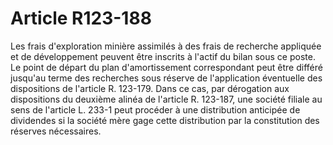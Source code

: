 # Article R123-188

Les frais d'exploration minière assimilés à des frais de recherche appliquée et de développement peuvent être inscrits à l'actif du bilan sous ce poste. Le point de départ du plan d'amortissement correspondant peut être différé jusqu'au terme des recherches sous réserve de l'application éventuelle des dispositions de l'article R. 123-179. Dans ce cas, par dérogation aux dispositions du deuxième alinéa de l'article R. 123-187, une société filiale au sens de l'article L. 233-1 peut procéder à une distribution anticipée de dividendes si la société mère gage cette distribution par la constitution des réserves nécessaires.
